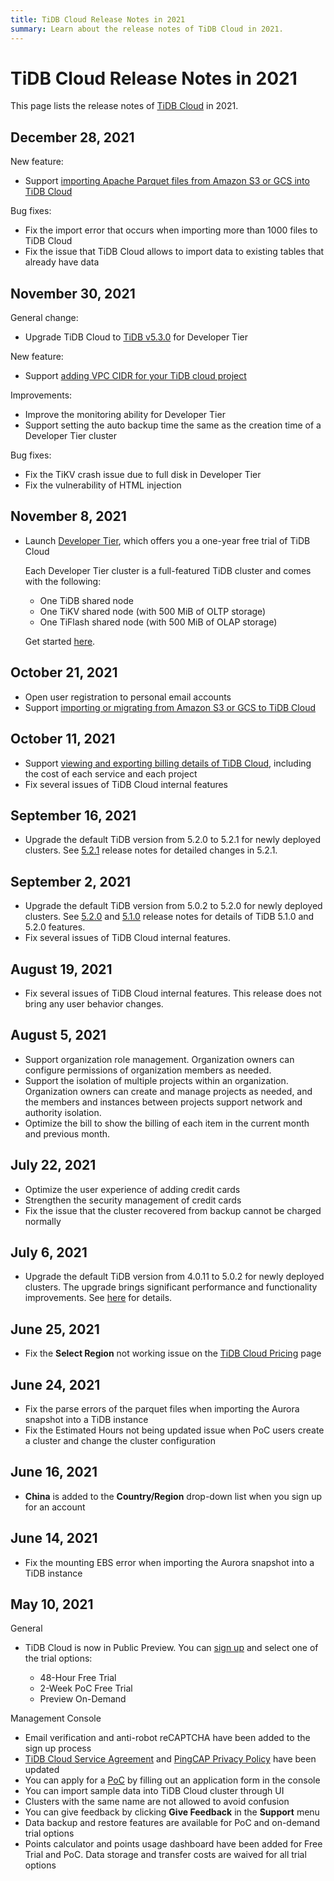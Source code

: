 ```yaml
---
title: TiDB Cloud Release Notes in 2021
summary: Learn about the release notes of TiDB Cloud in 2021.
---
```


# TiDB Cloud Release Notes in 2021

This page lists the release notes of [TiDB Cloud](https://www.pingcap.com/tidb-cloud/) in 2021.

## December 28, 2021

New feature:

* Support [importing Apache Parquet files from Amazon S3 or GCS into TiDB Cloud](/tidb-cloud/import-parquet-files.md)

Bug fixes:

* Fix the import error that occurs when importing more than 1000 files to TiDB Cloud
* Fix the issue that TiDB Cloud allows to import data to existing tables that already have data

## November 30, 2021

General change:

* Upgrade TiDB Cloud to [TiDB v5.3.0](https://docs.pingcap.com/tidb/stable/release-5.3.0) for Developer Tier

New feature:

* Support [adding VPC CIDR for your TiDB cloud project](/tidb-cloud/set-up-vpc-peering-connections.md)

Improvements:

* Improve the monitoring ability for Developer Tier
* Support setting the auto backup time the same as the creation time of a Developer Tier cluster

Bug fixes:

* Fix the TiKV crash issue due to full disk in Developer Tier
* Fix the vulnerability of HTML injection

## November 8, 2021

* Launch [Developer Tier](/tidb-cloud/select-cluster-tier.md#serverless-tier), which offers you a one-year free trial of TiDB Cloud

    Each Developer Tier cluster is a full-featured TiDB cluster and comes with the following:
    
    * One TiDB shared node
    * One TiKV shared node (with 500 MiB of OLTP storage)
    * One TiFlash shared node (with 500 MiB of OLAP storage)
  
  Get started [here](/tidb-cloud/tidb-cloud-quickstart.md).
  
## October 21, 2021

* Open user registration to personal email accounts
* Support [importing or migrating from Amazon S3 or GCS to TiDB Cloud](/tidb-cloud/migrate-from-amazon-s3-or-gcs.md)

## October 11, 2021

* Support [viewing and exporting billing details of TiDB Cloud](/tidb-cloud/tidb-cloud-billing.md#billing-details), including the cost of each service and each project
* Fix several issues of TiDB Cloud internal features

## September 16, 2021

* Upgrade the default TiDB version from 5.2.0 to 5.2.1 for newly deployed clusters. See [5.2.1](https://docs.pingcap.com/tidb/stable/release-5.2.1) release notes for detailed changes in 5.2.1.

## September 2, 2021

* Upgrade the default TiDB version from 5.0.2 to 5.2.0 for newly deployed clusters. See [5.2.0](https://docs.pingcap.com/tidb/stable/release-5.2.0) and [5.1.0](https://docs.pingcap.com/tidb/stable/release-5.1.0) release notes for details of TiDB 5.1.0 and 5.2.0 features.
* Fix several issues of TiDB Cloud internal features.

## August 19, 2021

* Fix several issues of TiDB Cloud internal features. This release does not bring any user behavior changes.

## August 5, 2021

* Support organization role management. Organization owners can configure permissions of organization members as needed.
* Support the isolation of multiple projects within an organization. Organization owners can create and manage projects as needed, and the members and instances between projects support network and authority isolation.
* Optimize the bill to show the billing of each item in the current month and previous month.

## July 22, 2021

* Optimize the user experience of adding credit cards
* Strengthen the security management of credit cards
* Fix the issue that the cluster recovered from backup cannot be charged normally

## July 6, 2021

* Upgrade the default TiDB version from 4.0.11 to 5.0.2 for newly deployed clusters. The upgrade brings significant performance and functionality improvements. See [here](https://docs.pingcap.com/tidb/stable/release-5.0.0) for details.

## June 25, 2021

* Fix the **Select Region** not working issue on the [TiDB Cloud Pricing](https://en.pingcap.com/products/tidbcloud/pricing/) page

## June 24, 2021

* Fix the parse errors of the parquet files when importing the Aurora snapshot into a TiDB instance
* Fix the Estimated Hours not being updated issue when PoC users create a cluster and change the cluster configuration

## June 16, 2021

* **China** is added to the **Country/Region** drop-down list when you sign up for an account

## June 14, 2021

* Fix the mounting EBS error when importing the Aurora snapshot into a TiDB instance

## May 10, 2021

General 

* TiDB Cloud is now in Public Preview. You can [sign up](https://tidbcloud.com/signup) and select one of the trial options: 

    * 48-Hour Free Trial
    * 2-Week PoC Free Trial
    * Preview On-Demand

Management Console

* Email verification and anti-robot reCAPTCHA have been added to the sign up process
* [TiDB Cloud Service Agreement](https://pingcap.com/legal/tidb-cloud-services-agreement) and [PingCAP Privacy Policy](https://pingcap.com/legal/privacy-policy/) have been updated
* You can apply for a [PoC](/tidb-cloud/tidb-cloud-poc.md) by filling out an application form in the console
* You can import sample data into TiDB Cloud cluster through UI
* Clusters with the same name are not allowed to avoid confusion 
* You can give feedback by clicking **Give Feedback** in the **Support** menu  
* Data backup and restore features are available for PoC and on-demand trial options 
* Points calculator and points usage dashboard have been added for Free Trial and PoC. Data storage and transfer costs are waived for all trial options
